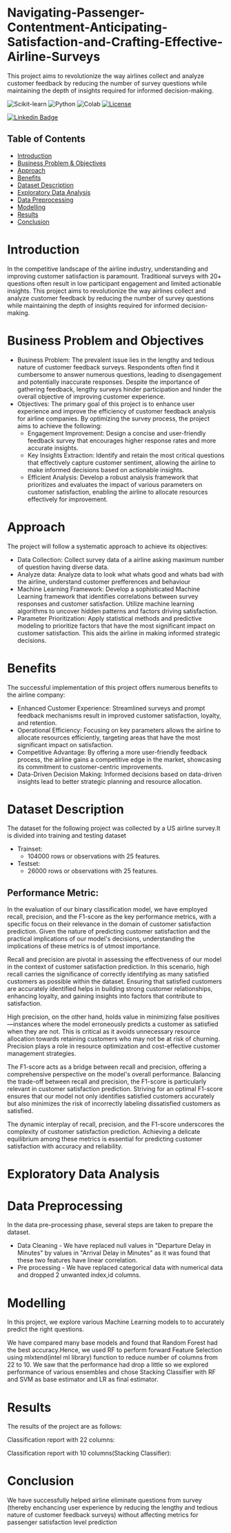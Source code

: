 # Navigating-Passenger-Contentment-Anticipating-Satisfaction-and-Crafting-Effective-Airline-Surveys
This project aims to revolutionize the way airlines collect and analyze customer feedback by reducing the number of survey questions while maintaining the depth of insights required for informed decision-making.

![Scikit-learn](https://img.shields.io/badge/Scikit-learn-FF0000?style=for-the-badge&logo=scikit-learn&logoColor=white)
![Python](https://img.shields.io/badge/Python-FFD43B?style=for-the-badge&logo=python&logoColor=blue)
![Colab](https://img.shields.io/badge/Colab-F9AB00?style=for-the-badge&logo=googlecolab&color=525252)
[![License](https://img.shields.io/badge/license-MIT-blue.svg)]([https://github.com/Pr0-C0der/exoplanet-detection/blob/main/LICENSE](https://github.com/crosskey12/Navigating-Passenger-Contentment-Anticipating-Satisfaction-and-Crafting-Effective-Airline-Surveys/blob/master/LICENSE))

[![Linkedin Badge](https://img.shields.io/badge/-LinkedIn-blue?style=flat-square&logo=Linkedin&logoColor=white&link=https://www.linkedin.com/in/aditya-nagulpelli/)](https://www.linkedin.com/in/prathamesh-gadekar-b7352b245/)

## Table of Contents

- [Introduction](#introduction)
- [Business Problem & Objectives](#business-problem-and-objectives)
- [Approach](#approach)
- [Benefits](#benefits)
- [Dataset Description](#dataset-description)
- [Exploratory Data Analysis](#exploratory-data-analysis)
- [Data Preprocessing](#data-preprocessing)
- [Modelling](#modelling)
- [Results](#results)
- [Conclusion](#conclusion)

# Introduction

In the competitive landscape of the airline industry, understanding and improving customer satisfaction is paramount. Traditional surveys with 20+ questions often result in low participant engagement and limited actionable insights. This project aims to revolutionize the way airlines collect and analyze customer feedback by reducing the number of survey questions while maintaining the depth of insights required for informed decision-making.

# Business Problem and Objectives

- Business Problem:
  The prevalent issue lies in the lengthy and tedious nature of customer feedback surveys. Respondents often find it 
  cumbersome to answer numerous questions, leading to disengagement and potentially inaccurate responses. Despite the 
  importance of gathering feedback, lengthy surveys hinder participation and hinder the overall objective of improving 
  customer experience.
- Objectives:
  The primary goal of this project is to enhance user experience and improve the efficiency of customer feedback analysis 
  for airline companies. By optimizing the survey process, the project aims to achieve the following:
  - Engagement Improvement: Design a concise and user-friendly feedback survey that encourages higher response rates and 
    more accurate insights.
  - Key Insights Extraction: Identify and retain the most critical questions that effectively capture customer sentiment, 
    allowing the airline to make informed decisions based on actionable insights.
  - Efficient Analysis: Develop a robust analysis framework that prioritizes and evaluates the impact of various parameters 
    on customer satisfaction, enabling the airline to allocate resources effectively for improvement.

# Approach

The project will follow a systematic approach to achieve its objectives:
- Data Collection: Collect survey data of a airline asking maximum number of question having diverse data.
- Analyze data: Analyze data to look what whats good and whats bad with the airline, understand customer prefferences and behaviour
- Machine Learning Framework: Develop a sophisticated Machine Learning framework that identifies correlations between survey responses and customer satisfaction. Utilize machine learning algorithms to uncover hidden patterns and factors driving satisfaction.
- Parameter Prioritization: Apply statistical methods and predictive modeling to prioritize factors that have the most significant impact on customer satisfaction. This aids the airline in making informed strategic decisions.

# Benefits

The successful implementation of this project offers numerous benefits to the airline company:
- Enhanced Customer Experience: Streamlined surveys and prompt feedback mechanisms result in improved customer satisfaction, loyalty, and retention.
- Operational Efficiency: Focusing on key parameters allows the airline to allocate resources efficiently, targeting areas that have the most significant impact on satisfaction.
- Competitive Advantage: By offering a more user-friendly feedback process, the airline gains a competitive edge in the market, showcasing its commitment to customer-centric improvements.
- Data-Driven Decision Making: Informed decisions based on data-driven insights lead to better strategic planning and resource allocation.

# Dataset Description
The dataset for the following project was collected by a US airline survey.It is divided into training and testing dataset

- Trainset:
  - 104000 rows or observations with 25 features.
- Testset:
  - 26000 rows or observations with 25 features.

## Performance Metric:
In the evaluation of our binary classification model, we have employed recall, precision, and the F1-score as the key performance metrics, with a specific focus on their relevance in the domain of customer satisfaction prediction. Given the nature of predicting customer satisfaction and the practical implications of our model's decisions, understanding the implications of these metrics is of utmost importance.

Recall and precision are pivotal in assessing the effectiveness of our model in the context of customer satisfaction prediction. In this scenario, high recall carries the significance of correctly identifying as many satisfied customers as possible within the dataset. Ensuring that satisfied customers are accurately identified helps in building strong customer relationships, enhancing loyalty, and gaining insights into factors that contribute to satisfaction.

High precision, on the other hand, holds value in minimizing false positives—instances where the model erroneously predicts a customer as satisfied when they are not. This is critical as it avoids unnecessary resource allocation towards retaining customers who may not be at risk of churning. Precision plays a role in resource optimization and cost-effective customer management strategies.

The F1-score acts as a bridge between recall and precision, offering a comprehensive perspective on the model's overall performance. Balancing the trade-off between recall and precision, the F1-score is particularly relevant in customer satisfaction prediction. Striving for an optimal F1-score ensures that our model not only identifies satisfied customers accurately but also minimizes the risk of incorrectly labeling dissatisfied customers as satisfied.

The dynamic interplay of recall, precision, and the F1-score underscores the complexity of customer satisfaction prediction. Achieving a delicate equilibrium among these metrics is essential for predicting customer satisfaction with accuracy and reliability.

# Exploratory Data Analysis



# Data Preprocessing
In the data pre-processing phase, several steps are taken to prepare the dataset.

- Data Cleaning - We have replaced null values in "Departure Delay in Minutes" by values in "Arrival Delay in Minutes" as it was found that these two features have linear correlation.
- Pre processing - We have replaced categorical data with numerical data and dropped 2 unwanted index,id columns.

# Modelling 
In this project, we explore various Machine Learning models to to accurately predict the right questions.

We have compared many base models and found that Random Forest had the best accuracy.Hence, we used RF to perform forward Feature Selection using mlxtend(intel ml library) function to reduce number of columns from 22 to 10. We saw that the performance had drop a little so we explored performance of various ensembles and chose Stacking Classifier with RF and SVM as base estimator and LR as final estimator.
# Results
The results of the project are as follows:

Classification report with 22 columns:

Classification report with 10 columns(Stacking Classifier):

# Conclusion

We have successfully helped airline eliminate questions from survey (thereby enchancing user experience by reducing the lengthy and tedious nature of customer feedback surveys) without affecting metrics for passenger satisfaction level prediction
